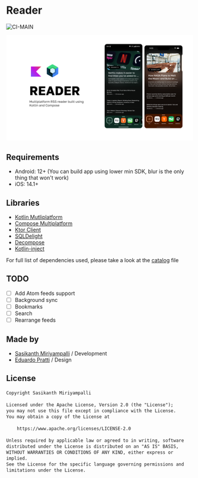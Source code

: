# Reader

![CI-MAIN](https://github.com/msasikanth/reader/actions/workflows/ci_checks.yml/badge.svg?branch=main)

![banner](./readme_images/banner.png)

## Requirements

- Android: 12+ (You can build app using lower min SDK, blur is the only thing that won't work)
- iOS: 14.1+

## Libraries

- [Kotlin Mutliplatform](https://kotlinlang.org/lp/multiplatform/)
- [Compose Multiplatform](https://www.jetbrains.com/lp/compose-multiplatform/)
- [Ktor Client](https://ktor.io/)
- [SQLDelight](https://cashapp.github.io/sqldelight/2.0.0-alpha05/)
- [Decompose](https://arkivanov.github.io/Decompose/)
- [Kotlin-inject](https://github.com/evant/kotlin-inject)

For full list of dependencies used, please take a look at the [catalog](/gradle/libs.versions.toml) file

## TODO

- [ ] Add Atom feeds support
- [ ] Background sync
- [ ] Bookmarks
- [ ] Search
- [ ] Rearrange feeds

## Made by

- [Sasikanth Miriyampalli](https://www.sasikanth.dev) / Development
- [Eduardo Pratti](https://twitter.com/edpratti) / Design

## License

```
Copyright Sasikanth Miriyampalli

Licensed under the Apache License, Version 2.0 (the "License");
you may not use this file except in compliance with the License.
You may obtain a copy of the License at

    https://www.apache.org/licenses/LICENSE-2.0

Unless required by applicable law or agreed to in writing, software
distributed under the License is distributed on an "AS IS" BASIS,
WITHOUT WARRANTIES OR CONDITIONS OF ANY KIND, either express or implied.
See the License for the specific language governing permissions and
limitations under the License.
```
